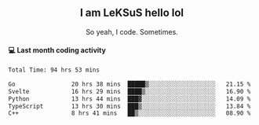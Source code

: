 <h2 align="center">I am LeKSuS hello lol</h2>
<p align="center">So yeah, I code. Sometimes.</p>

#### :computer: Last month coding activity
<!--START_SECTION:waka-->

```txt
Total Time: 94 hrs 53 mins

Go                20 hrs 38 mins  █████▒░░░░░░░░░░░░░░░░░░░   21.15 %
Svelte            16 hrs 29 mins  ████▒░░░░░░░░░░░░░░░░░░░░   16.90 %
Python            13 hrs 44 mins  ███▓░░░░░░░░░░░░░░░░░░░░░   14.09 %
TypeScript        13 hrs 30 mins  ███▒░░░░░░░░░░░░░░░░░░░░░   13.84 %
C++               8 hrs 41 mins   ██▒░░░░░░░░░░░░░░░░░░░░░░   08.90 %
```

<!--END_SECTION:waka-->
